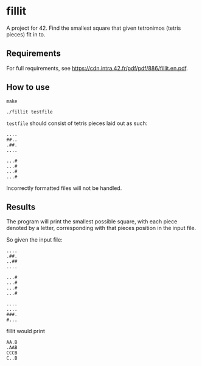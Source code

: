 # fillit
A project for 42. Find the smallest square that given tetronimos (tetris pieces) fit in to.

## Requirements
For full requirements, see <https://cdn.intra.42.fr/pdf/pdf/886/fillit.en.pdf>.

## How to use
`make`

`./fillit testfile`

`testfile` should consist of tetris pieces laid out as such:
```
....
##..
.##.
....

...#
...#
...#
...#
```

Incorrectly formatted files will not be handled.

## Results
The program will print the smallest possible square, with each piece denoted by a letter, corresponding with that pieces position in the input file.

So given the input file:
```
....
.##.
..##
....

...#
...#
...#
...#

....
....
###.
#...
```

fillit would print
```
AA.B
.AAB
CCCB
C..B
```
